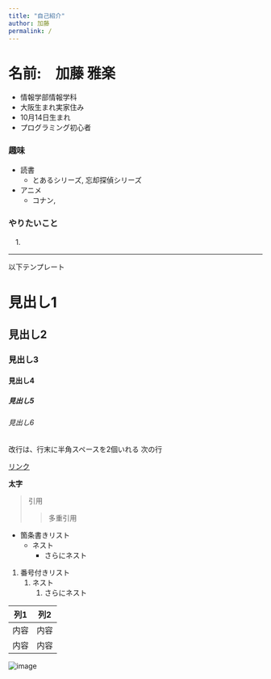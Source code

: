 ```yaml
---
title: "自己紹介"
author: 加藤
permalink: /
---
```

# 名前:　加藤 雅楽

  - 情報学部情報学科
  - 大阪生まれ実家住み
  - 10月14日生まれ
  - プログラミング初心者


### 趣味

  - 読書
    - とあるシリーズ, 忘却探偵シリーズ
  - アニメ
    - コナン,


### やりたいこと

　1.

  
---

以下テンプレート

# 見出し1
## 見出し2
### 見出し3
#### 見出し4
##### 見出し5
###### 見出し6

改行は、行末に半角スペースを2個いれる
次の行

[リンク](https://www.google.co.jp/)

**太字**

> 引用
>> 多重引用


- 箇条書きリスト
  - ネスト
    - さらにネスト


1. 番号付きリスト
   1. ネスト
      1. さらにネスト


| 列1  | 列2  |
|-----|-----|
| 内容  | 内容  |
| 内容  | 内容  |

![image](/GHPages_WebSite/assets/images/logo-150.png)
